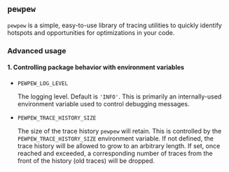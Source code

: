 ## `pewpew`

`pewpew` is a simple, easy-to-use library of tracing utilities to quickly identify
hotspots and opportunities for optimizations in your code.


### Advanced usage

#### 1. Controlling package behavior with environment variables

* `PEWPEW_LOG_LEVEL`

  The logging level. Default is `'INFO'`. This is primarily an internally-used
  environment variable used to control debugging messages.

* `PEWPEW_TRACE_HISTORY_SIZE`

  The size of the trace history `pewpew` will retain. This is controlled
  by the `PEWPEW_TRACE_HISTORY_SIZE` environment variable. If not defined,
  the trace history will be allowed to grow to an arbitrary length. If set,
  once reached and exceeded, a corresponding number of traces from
  the front of the history (old traces) will be dropped.
